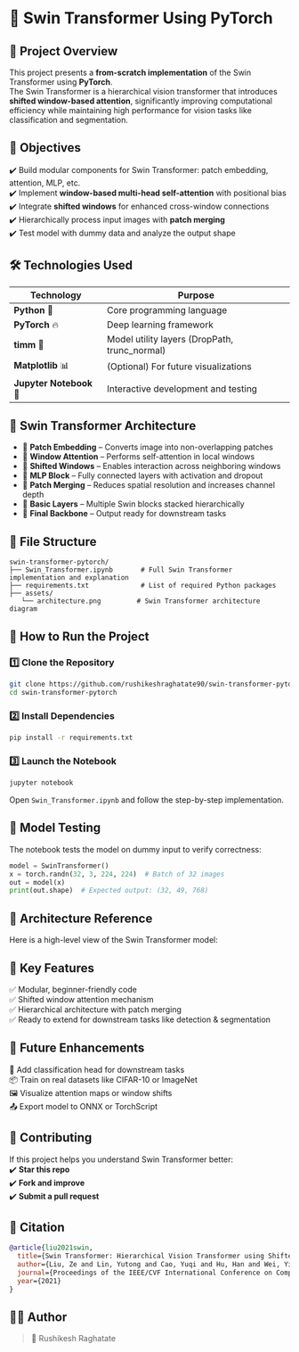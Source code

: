 
# 🧠 Swin Transformer Using PyTorch  

## 📖 Project Overview  
This project presents a **from-scratch implementation** of the Swin Transformer using **PyTorch**.  
The Swin Transformer is a hierarchical vision transformer that introduces **shifted window-based attention**, significantly improving computational efficiency while maintaining high performance for vision tasks like classification and segmentation.  

## 🎯 Objectives  
✔️ Build modular components for Swin Transformer: patch embedding, attention, MLP, etc.  
✔️ Implement **window-based multi-head self-attention** with positional bias  
✔️ Integrate **shifted windows** for enhanced cross-window connections  
✔️ Hierarchically process input images with **patch merging**  
✔️ Test model with dummy data and analyze the output shape  

## 🛠 Technologies Used  
| Technology | Purpose |
|------------|---------|
| **Python** 🐍 | Core programming language |
| **PyTorch** 🔥 | Deep learning framework |
| **timm** 🧱 | Model utility layers (DropPath, trunc_normal) |
| **Matplotlib** 📊 | (Optional) For future visualizations |
| **Jupyter Notebook** 📓 | Interactive development and testing |

## 🧱 Swin Transformer Architecture  
- 🧩 **Patch Embedding** – Converts image into non-overlapping patches  
- 👀 **Window Attention** – Performs self-attention in local windows  
- 🔄 **Shifted Windows** – Enables interaction across neighboring windows  
- 🧮 **MLP Block** – Fully connected layers with activation and dropout  
- 🔻 **Patch Merging** – Reduces spatial resolution and increases channel depth  
- 🧱 **Basic Layers** – Multiple Swin blocks stacked hierarchically  
- 🎯 **Final Backbone** – Output ready for downstream tasks  

## 📂 File Structure  
```
swin-transformer-pytorch/
├── Swin_Transformer.ipynb       # Full Swin Transformer implementation and explanation
├── requirements.txt             # List of required Python packages
├── assets/
   └── architecture.png         # Swin Transformer architecture diagram
```

## 🚀 How to Run the Project  

### 1️⃣ Clone the Repository  
```bash
git clone https://github.com/rushikeshraghatate90/swin-transformer-pytorch.git
cd swin-transformer-pytorch
```

### 2️⃣ Install Dependencies  
```bash
pip install -r requirements.txt
```

### 3️⃣ Launch the Notebook  
```bash
jupyter notebook
```
Open `Swin_Transformer.ipynb` and follow the step-by-step implementation.

## 🧪 Model Testing  
The notebook tests the model on dummy input to verify correctness:  
```python
model = SwinTransformer()
x = torch.randn(32, 3, 224, 224)  # Batch of 32 images
out = model(x)
print(out.shape)  # Expected output: (32, 49, 768)
```

## 📸 Architecture Reference  
Here is a high-level view of the Swin Transformer model:

## 🧠 Key Features  
✅ Modular, beginner-friendly code  
✅ Shifted window attention mechanism  
✅ Hierarchical architecture with patch merging  
✅ Ready to extend for downstream tasks like detection & segmentation  

## 🔮 Future Enhancements  
🚀 Add classification head for downstream tasks  
📦 Train on real datasets like CIFAR-10 or ImageNet  
🖼️ Visualize attention maps or window shifts  
📤 Export model to ONNX or TorchScript  

## 🤝 Contributing  
If this project helps you understand Swin Transformer better:  
✔️ **Star this repo**  
✔️ **Fork and improve**  
✔️ **Submit a pull request**  

## 📃 Citation  
```bibtex
@article{liu2021swin,
  title={Swin Transformer: Hierarchical Vision Transformer using Shifted Windows},
  author={Liu, Ze and Lin, Yutong and Cao, Yuqi and Hu, Han and Wei, Yixuan and Zhang, Zheng and Lin, Stephen and Guo, Baining},
  journal={Proceedings of the IEEE/CVF International Conference on Computer Vision (ICCV)},
  year={2021}
}
```

## 👨‍💻 Author  
> 🔗 Rushikesh Raghatate  
